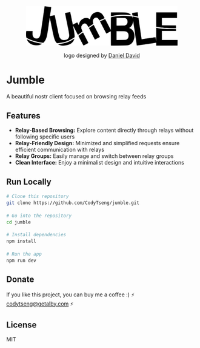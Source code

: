 <div align="center">
  <picture>
    <source media="(prefers-color-scheme: dark)" srcset="./resources/logo-dark.svg">
    <source media="(prefers-color-scheme: light)" srcset="./resources/logo-light.svg">
    <img src="./resources/logo-light.svg" alt="Jumble Logo" width="400" />
  </picture>
  <p>logo designed by <a href="http://wolfertdan.com/">Daniel David</a></p>
</div>

# Jumble

A beautiful nostr client focused on browsing relay feeds

## Features

- **Relay-Based Browsing:** Explore content directly through relays without following specific users
- **Relay-Friendly Design:** Minimized and simplified requests ensure efficient communication with relays
- **Relay Groups:** Easily manage and switch between relay groups
- **Clean Interface:** Enjoy a minimalist design and intuitive interactions

## Run Locally

```bash
# Clone this repository
git clone https://github.com/CodyTseng/jumble.git

# Go into the repository
cd jumble

# Install dependencies
npm install

# Run the app
npm run dev
```

## Donate

If you like this project, you can buy me a coffee :) ⚡️ codytseng@getalby.com ⚡️

## License

MIT
